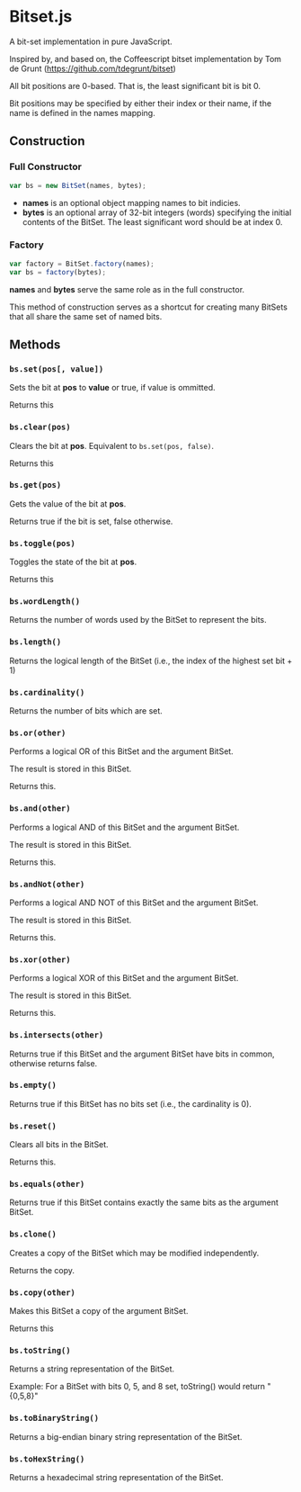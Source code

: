 # Bitset.js

A bit-set implementation in pure JavaScript.

Inspired by, and based on, the Coffeescript bitset implementation by
Tom de Grunt (https://github.com/tdegrunt/bitset)

All bit positions are 0-based. That is, the least significant bit is bit 0.

Bit positions may be specified by either their index or their name, if the name
is defined in the names mapping.

## Construction

### Full Constructor

```js
var bs = new BitSet(names, bytes);
```

- **names** is an optional object mapping names to bit indicies.
- **bytes** is an optional array of 32-bit integers (words) specifying the
	initial contents of the BitSet. The least significant word should be
	at index 0.

### Factory

```js
var factory = BitSet.factory(names);
var bs = factory(bytes);
```

**names** and **bytes** serve the same role as in the full constructor.

This method of construction serves as a shortcut for creating many BitSets that
all share the same set of named bits.

## Methods

### ```bs.set(pos[, value])```

Sets the bit at **pos** to **value** or true, if value is ommitted.

Returns this

### ```bs.clear(pos)```

Clears the bit at **pos**. Equivalent to ```bs.set(pos, false)```.

Returns this

### ```bs.get(pos)```

Gets the value of the bit at **pos**.

Returns true if the bit is set, false otherwise.

### ```bs.toggle(pos)```

Toggles the state of the bit at **pos**.

Returns this

### ```bs.wordLength()```

Returns the number of words used by the BitSet to represent the bits.

### ```bs.length()```

Returns the logical length of the BitSet (i.e., the index of the highest
set bit + 1)

### ```bs.cardinality()```

Returns the number of bits which are set.

### ```bs.or(other)```

Performs a logical OR of this BitSet and the argument BitSet.

The result is stored in this BitSet.

Returns this.

### ```bs.and(other)```

Performs a logical AND of this BitSet and the argument BitSet.

The result is stored in this BitSet.

Returns this.

### ```bs.andNot(other)```

Performs a logical AND NOT of this BitSet and the argument BitSet.

The result is stored in this BitSet.

Returns this.

### ```bs.xor(other)```

Performs a logical XOR of this BitSet and the argument BitSet.

The result is stored in this BitSet.

Returns this.

### ```bs.intersects(other)```

Returns true if this BitSet and the argument BitSet have bits in common,
otherwise returns false.

### ```bs.empty()```

Returns true if this BitSet has no bits set (i.e., the cardinality is 0).

### ```bs.reset()```

Clears all bits in the BitSet.

Returns this.

### ```bs.equals(other)```

Returns true if this BitSet contains exactly the same bits as the
argument BitSet.

### ```bs.clone()```

Creates a copy of the BitSet which may be modified independently.

Returns the copy.

### ```bs.copy(other)```

Makes this BitSet a copy of the argument BitSet.

Returns this

### ```bs.toString()```

Returns a string representation of the BitSet.

Example: For a BitSet with bits 0, 5, and 8 set, toString() would return
"{0,5,8}"

### ```bs.toBinaryString()```

Returns a big-endian binary string representation of the BitSet.

### ```bs.toHexString()```

Returns a hexadecimal string representation of the BitSet.

